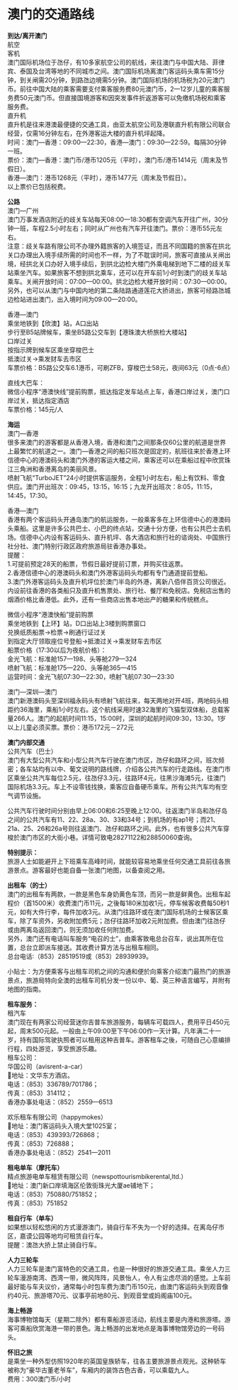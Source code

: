 # 澳门的交通路线  
**到达/离开澳门**  
航空  
客机  
澳门国际机场位于氹仔，有10多家航空公司的航线，来往澳门与中国大陆、菲律宾、泰国及台湾等地的不同城市之间。澳门国际机场离澳门客运码头乘车需15分钟，到关闸需20分钟，到路氹边境需5分钟。澳门国际机场的机场税为20元澳门币。前往中国大陆的乘客需要支付乘客服务费80元澳门币，2—12岁儿童的乘客服务费50元澳门币。但直接国境游客和因突发事件折返游客可以免缴机场税和乘客服务费。  
直升机  
直升机是往来港澳最便捷的交通工具，由亚太航空公司及港联直升机有限公司联合经营，仅需16分钟左右，在外港客运大楼的直升机坪起降。  
时间：澳门—香港：09:00—22:30，香港—澳门：09:30—22:59。每隔30分钟一班。  
票价：澳门—香港：澳门币/港币1205元（平时），澳门币/港币1414元（周末及节假日）。  
香港—澳门：港币1268元（平时），港币1477元（周末及节假日）。  
以上票价已包括税费。  

**公路**  
澳门—广州  
澳门万事发酒店附近的歧关车站每天08:00—18:30都有空调汽车开往广州，30分钟一班，车程2.5小时左右；同时从广州也有汽车开往澳门。票价：港币55元左右。  
注意：歧关车路有限公司不办理外籍旅客的入境签证，而且不同国籍的旅客在拱北关口办理出入境手续所需的时间也不一样，为了不耽误时间，旅客可直接从关闸出境，经拱北关口办好入境手续后，到拱北边检大楼门外乘电梯到地下二楼的歧关车站乘坐汽车。如果旅客不想到拱北乘车，还可以在开车前1小时到澳门的歧关车站乘车。关闸开放时间：07:00—00:00。拱北边检大楼开放时间：07:30—00:00。  
另外，也可以从澳门与中国内地的第二条陆路通道莲花大挢进出，旅客可经路氹城边检站进出澳门，出入境时间为09:00—20:00。  

香港—澳门  
乘坐地铁到【欣澳】站，A口出站  
步行至B5站牌候车，乘坐B5路公交车到【港珠澳大桥旅检大楼站】  
口岸过关  
按指示牌到候车区乘坐穿梭巴士  
抵澳过关→乘发财车去市区  
车票价格：B5路公交车6.1港币，可刷ZFB，穿梭巴士58元，夜间63元（0点-6点）  

直线大巴车：  
微信小程序“港澳快线”提前购票，抵达指定发车站点上车，香港口岸过关，澳门口岸过关，抵达指定酒店  
车票价格：145元/人  

**海运**  
澳门—香港  
很多来澳门的游客都是从香港入境，香港和澳门之间那条仅60公里的航道是世界上最繁忙的航道之一。澳门—香港之间的船只班次是固定的，航班往来於香港上环信德中心的港澳码头和澳门外港的客运大楼之间，乘客还可以在乘船过程中欣赏珠江三角洲和香港离岛的美丽风景。  
喷射飞航“TurboJET”24小时提供客运服务，全程1小时左右，船上有饮料、零食供应。澳门开出班次：09:45，13:15，16:15；九龙开出班次：8:05，11:15，14:45，17:30。  

香港—澳门  
香港有两个客运码头开通岛澳门的航运服务，一般乘客多在上环信德中心的港澳码头乘船。这里是许多公共巴士、小巴的终点站，交通十分方便，也有公共巴士去机场。信德中心内设有客运码头、直升机坪、各大酒店和旅行社的谘询处、中国旅行社分社、澳门特别行政区政府旅游局驻香港办事处。  
提醒：  
1.可提前预定28天的船票，节假日最好提前订票，并购买往返票。  
2.香港信德中心的港澳码头和澳门外港客运码头均都有专门通道提前登船。  
3.澳门外港客运码头及直升机坪位於澳门半岛的外港，离新八佰伴百货公司很近。内设前往香港的各类船只及直升机售票处、旅行社、餐厅和免税店。免税店出售的烟酒价格比香港低。此外，还有一些商店出售本地出产的糖果和传统糕点。  

微信小程序“港澳快船”提前购票  
乘坐地铁到【上环】站，D口出站上3楼到购票窗口  
兑换纸质船票→检票→刷通行证过关  
到指定大厅领取座位号登船→抵澳过关→乘发财车去市区  
船票价格（17:30以后为夜航价格）：  
金光飞航：标准舱157—198、头等舱279—324  
喷射飞航：标准舱175—220、头等舱365—415  
运营时间：金光飞航07:30—22:30，喷射飞航07:30—23:30  

澳门—深圳—澳门  
澳门新港澳码头至深圳福永码头有喷射飞航往来，每天两地对开4班，两地码头相距约36海里，乘船1小时左右。这个航线采用时速32海里的飞猫型双体船，总载客量266人。澳门的起航时间11:15，15:00时，深圳的起航时间09:30，13:30。1岁以上儿童必须买票。票价：港币172元－272元  

**澳门内部交通**  
公共汽车（巴士）  
澳门有大型公共汽车和小型公共汽车行驶在澳门市区，氹仔和路环之间，班次频密；各车站均有以中、葡文说明的路线牌，介绍各公共汽车的行走路线。在澳门市区乘坐公共汽车每位2.5元，往氹仔3.3元，往路环4元，往黑沙海滩5元，往澳门国际机场3.3元。车上不设零钱找换，乘客应自备硬币乘车。所有公共汽车均有空气调节设施。  

公共汽车行驶时间分别由早上06:00和6:25至晚上12:00。往返澳门半岛和氹仔岛之间的公共汽车有11、22、28a、30、33和34号；到机场的有ap1号；而21、21a、25、26和26a号则往返澳门、氹仔和路环之间。此外，也有很多公共汽车穿梭於澳门市区的大街小巷。详情可致电28271122和28850060查询。  

**特别提示：**  
旅游人士如能避开上下班乘车高峰时间，就能较容易地乘坐任何交通工具前往各旅游景点。游客最好也能自备一张澳门地图，以备查阅之用。  

**出租车（的士）**  
澳门的出租车有两款，一款是黑色车身奶黄色车顶，而另一款是鲜黄色。出租车起程价（首1500米）收费澳门币11元，之後每180米加收1元，停车候客收费每50秒1元，如有大件行李，每件加收3元。从澳门往路环或在澳门国际机场的士候客区乘车，除了车资外，另收附加费5元；氹仔往路环加收2元附加费。但由澳门往氹仔或由两离岛返回澳门，则无须加收任何附加费。  
另外，澳门还有电话叫车服务“电召的士”，由乘客致电总台召车，说出其所在位置，总台立即派车接送。其收费计算方法与出租车相同。  
总台电话∶（853）28519519或（853）28939939。  

小贴士：为方便乘客与出租车司机之间的沟通和便於向乘客介绍澳门最热门的旅游景点，旅游局特向全澳的出租车司机分发一份以中、葡、英三种语言编写，并附有地图的指南。  

**租车服务：**  
租汽车  
澳门现在有两家公司经营迷你吉普车旅游服务，每辆车可载四人，费用平日450元起，周末500元起。一般由上午09:00至下午06:00作一天计算。凡年满二十一岁，持有国际驾驶执照者可以租用这种吉普车。游客租车之後，可随自己心意编排行程，四处游览，享受旅游乐趣。  
租车公司：  
华国公司（avisrent-a-car）  
📍地址：文华东方酒店。  
电话：（853）336789/701786；  
传真：（853）314112；  
香港办事处电话：（852）2559—6513  

欢乐租车有限公司（happymokes）  
📍地址：澳门客运码头入境大堂1025室；  
电话：（853）439393/726868；  
传真：（853）726888；  
香港办事处电话：（852）2541—2011  

**租电单车（摩托车）**  
精点旅游电单车租赁有限公司（newspottourismbikerental,ltd.）  
📍地址：澳门新口岸填海区伦敦街珠光大厦ae铺地下；  
电话：（853）750880/751852；  
传真：（853）751852  

**租自行车（单车）**  
如果想以轻松悠闲的方式漫游澳门，骑自行车不失为一个好的选择。在离岛仔市区，嘉谟公园等地均可租赁自行车。  
提醒：澳氹大挢上禁止骑自行车。  

**人力三轮车**  
人力三轮车是澳门富特色的交通工具，也是一种很好的旅游交通工具。乘坐人力三轮车漫游南湾、西湾一带，微风阵阵，风景怡人，令人有尘虑尽消的感觉。上车前最好能与车夫议价，通常每小时包车费为澳门币150元，由澳门客运码头到观音像约40元、旅游塔70元、议事亭前地80元、到观音堂或妈阁庙100元。  

**海上畅游**  
海事博物馆每天（星期二除外）都有乘船游览活动，航线主要是内港和旅游塔。游客可乘船欣赏海港一带的景色。海上畅游的出发地点是海事博物馆旁边的一号码头。  

**怀旧之旅**  
是乘坐一种外型仿照1920年的英国皇族轿车，往各主要旅游景点观光。这种轿车被称为“豪华古董老爷车”，车厢内的装饰古色古香，可以乘载九人。  
费用：300澳门币/小时  
